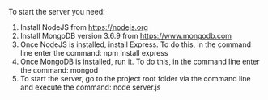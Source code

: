 To start the server you need:
1. Install NodeJS from https://nodejs.org
2. Install MongoDB version 3.6.9 from https://www.mongodb.com
3. Once NodeJS is installed, install Express. To do this, in the command line enter the command: npm install express
4. Once MongoDB is installed, run it. To do this, in the command line enter the command: mongod
5. To start the server, go to the project root folder via the command line and execute the command: node server.js